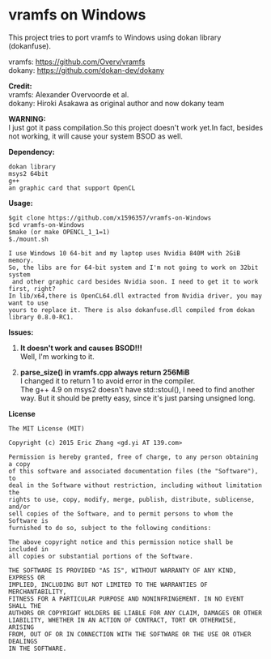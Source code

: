vramfs on Windows
======
This project tries to port vramfs to Windows using dokan library (dokanfuse).  

vramfs: https://github.com/Overv/vramfs   
dokany: https://github.com/dokan-dev/dokany 

**Credit:**   
vramfs: Alexander Overvoorde et al.  
dokany: Hiroki Asakawa as original author
	 		 and now dokany team 

**WARNING:**  
I just got it pass compilation.So this project doesn't work yet.In fact, besides not working, it will cause your system BSOD as well. 

**Dependency:**

	dokan library
	msys2 64bit
	g++
	an graphic card that support OpenCL

**Usage:**

	$git clone https://github.com/x1596357/vramfs-on-Windows
	$cd vramfs-on-Windows
	$make (or make OPENCL_1_1=1)
	$./mount.sh
   
	I use Windows 10 64-bit and my laptop uses Nvidia 840M with 2GiB memory. 
	So, the libs are for 64-bit system and I'm not going to work on 32bit system
	 and other graphic card besides Nvidia soon. I need to get it to work first, right?  
	In lib/x64,there is OpenCL64.dll extracted from Nvidia driver, you may want to use
	yours to replace it. There is also dokanfuse.dll compiled from dokan library 0.8.0-RC1.


**Issues:**  

1. **It doesn't work and causes BSOD!!!**  
	Well, I'm working to it.  

2. **parse_size() in vramfs.cpp always return 256MiB**  
	I changed it to return 1 to avoid error in the compiler.  
The g++ 4.9 on msys2 doesn't have std::stoul(), I need to find
another way. But it should be pretty easy, since it's just parsing unsigned long.
	

**License**

    The MIT License (MIT)

    Copyright (c) 2015 Eric Zhang <gd.yi AT 139.com>

    Permission is hereby granted, free of charge, to any person obtaining a copy
    of this software and associated documentation files (the "Software"), to
    deal in the Software without restriction, including without limitation the
    rights to use, copy, modify, merge, publish, distribute, sublicense, and/or
    sell copies of the Software, and to permit persons to whom the Software is
    furnished to do so, subject to the following conditions:

    The above copyright notice and this permission notice shall be included in
    all copies or substantial portions of the Software.

    THE SOFTWARE IS PROVIDED "AS IS", WITHOUT WARRANTY OF ANY KIND, EXPRESS OR
    IMPLIED, INCLUDING BUT NOT LIMITED TO THE WARRANTIES OF MERCHANTABILITY,
    FITNESS FOR A PARTICULAR PURPOSE AND NONINFRINGEMENT. IN NO EVENT SHALL THE
    AUTHORS OR COPYRIGHT HOLDERS BE LIABLE FOR ANY CLAIM, DAMAGES OR OTHER
    LIABILITY, WHETHER IN AN ACTION OF CONTRACT, TORT OR OTHERWISE, ARISING
    FROM, OUT OF OR IN CONNECTION WITH THE SOFTWARE OR THE USE OR OTHER DEALINGS
    IN THE SOFTWARE.